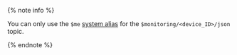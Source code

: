 {% note info %}

You can only use the `$me` [system alias](../../iot-core/concepts/topic/usage.md#mealias) for the `$monitoring/<device_ID>/json` topic.

{% endnote %}